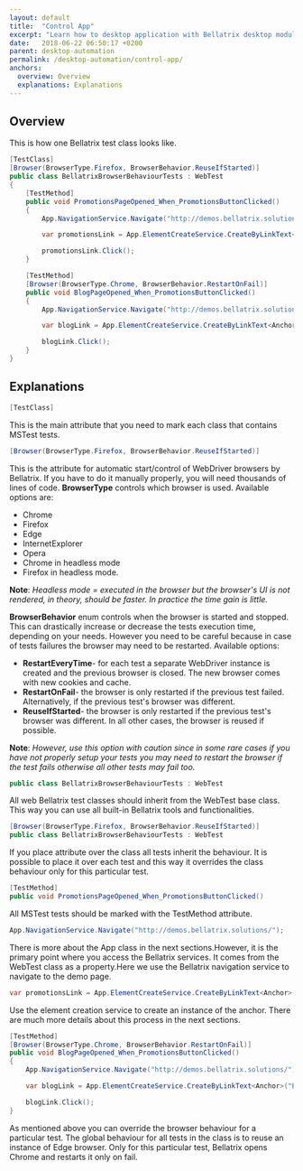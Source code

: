 ```yaml
---
layout: default
title:  "Control App"
excerpt: "Learn how to desktop application with Bellatrix desktop module."
date:   2018-06-22 06:50:17 +0200
parent: desktop-automation
permalink: /desktop-automation/control-app/
anchors:
  overview: Overview
  explanations: Explanations
---
```

Overview
--------

This is how one Bellatrix test class looks like.
```csharp
[TestClass]
[Browser(BrowserType.Firefox, BrowserBehavior.ReuseIfStarted)]
public class BellatrixBrowserBehaviourTests : WebTest
{
    [TestMethod]
    public void PromotionsPageOpened_When_PromotionsButtonClicked()
    {
        App.NavigationService.Navigate("http://demos.bellatrix.solutions/");

        var promotionsLink = App.ElementCreateService.CreateByLinkText<Anchor>("Promotions");

        promotionsLink.Click();
    }

    [TestMethod]
    [Browser(BrowserType.Chrome, BrowserBehavior.RestartOnFail)]
    public void BlogPageOpened_When_PromotionsButtonClicked()
    {
        App.NavigationService.Navigate("http://demos.bellatrix.solutions/");

        var blogLink = App.ElementCreateService.CreateByLinkText<Anchor>("Blog");

        blogLink.Click();
    }
}
```

Explanations
------------
```csharp
[TestClass]
```
This is the main attribute that you need to mark each class that contains MSTest tests.
```csharp
[Browser(BrowserType.Firefox, BrowserBehavior.ReuseIfStarted)]
```
This is the attribute for automatic start/control of WebDriver browsers by Bellatrix. If you have to do it manually properly, you will need thousands of lines of code. 
**BrowserType** controls which browser is used. Available options are:
- Chrome
- Firefox
- Edge
- InternetExplorer
- Opera
- Chrome in headless mode
- Firefox in headless mode.

**Note**: *Headless mode = executed in the browser but the browser's UI is not rendered, in theory, should be faster. In practice the time gain is little.*

**BrowserBehavior** enum controls when the browser is started and stopped. This can drastically increase or decrease the tests execution time, depending on your needs. However you need to be careful because in case of tests failures the browser may need to be restarted.
Available options:
- **RestartEveryTime**- for each test a separate WebDriver instance is created and the previous browser is closed. The new browser comes with new cookies and cache.
- **RestartOnFail**- the browser is only restarted if the previous test failed. Alternatively, if the previous test's browser was different.
- **ReuseIfStarted**- the browser is only restarted if the previous test's browser was different. In all other cases, the browser is reused if possible.

**Note**: *However, use this option with caution since in some rare cases if you have not properly setup your tests you may need to restart the browser if the test fails otherwise all other tests may fail too.*

```csharp
public class BellatrixBrowserBehaviourTests : WebTest
```
All web Bellatrix test classes should inherit from the WebTest base class. This way you can use all built-in Bellatrix tools and functionalities.
```csharp
[Browser(BrowserType.Firefox, BrowserBehavior.ReuseIfStarted)]
public class BellatrixBrowserBehaviourTests : WebTest
```
If you place attribute over the class all tests inherit the behaviour. It is possible to place it over each test and this way it overrides the class behaviour only for this particular test.
```csharp
[TestMethod]
public void PromotionsPageOpened_When_PromotionsButtonClicked()
```
All MSTest tests should be marked with the TestMethod attribute.
```csharp
App.NavigationService.Navigate("http://demos.bellatrix.solutions/");
```
There is more about the App class in the next sections.However, it is the primary point where you access the Bellatrix services. It comes from the WebTest class as a property.Here we use the Bellatrix navigation service to navigate to the demo page.
```csharp
var promotionsLink = App.ElementCreateService.CreateByLinkText<Anchor>("Promotions");
```
Use the element creation service to create an instance of the anchor. There are much more details about this process in the next sections.
```csharp
[TestMethod]
[Browser(BrowserType.Chrome, BrowserBehavior.RestartOnFail)]
public void BlogPageOpened_When_PromotionsButtonClicked()
{
    App.NavigationService.Navigate("http://demos.bellatrix.solutions/");

    var blogLink = App.ElementCreateService.CreateByLinkText<Anchor>("Blog");

    blogLink.Click();
}
```
As mentioned above you can override the browser behaviour for a particular test. The global behaviour for all tests in the class is to reuse an instance of Edge browser. Only for this particular test, Bellatrix opens Chrome and restarts it only on fail.

